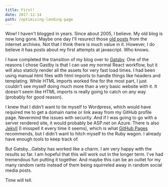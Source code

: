 ```yaml
---
title: First!
date: 2017-12-14
path: /optimizing-landing-page
---
```


Wow! I haven't blogged in years. Since about 2005, I believe. My old blog is now long gone. Maybe one day I'll resurect those [old posts](https://web.archive.org/web/*/http://mctphysics.com/) from the internet archives. Not that I think there is much value in it. However, I do believe it has posts about my first attempts at javascript. Who knows.

I have completed the transition of my blog over to [Gatsby](https://www.gatsbyjs.org/). One of the reasons I chose Gastby is that I can use my normal React workflow, but it will also staticly render all the assets for very fast load times. I had been using manual html files with html imports to handle things like headers and templating. While HTML imports worked fine for the most part, I just couldn't see myself doing much more than a very basic website with it. It doesn't seem like HTML imports is really going to catch on any way (probably for good reason).

I knew that I didn't want to tie myself to Wordpress, which would have required me to get a domain name or link away from my GitHub profile page. Nevermind the issues with security. And if I was going to go with a server rendered site, it would probably be ASP.net on Azure. There is also [Jekyll](https://jekyllrb.com/) (I misspell it every time it seems), which is what [GitHub Pages](https://help.github.com/articles/using-jekyll-as-a-static-site-generator-with-github-pages/) recommends, but I didn't want to hitch myself to the Ruby wagon. I already have enough tools to keep track of.

But Gatsby...Gatsby has worked like a charm. I am very happy with the results so far. I am hopeful that this will work out in the longer term. I've had tremendous fun putting it together. And maybe this can be an outlet for my many random rants instead of them being squirreled away in random social media posts.

Time will tell.